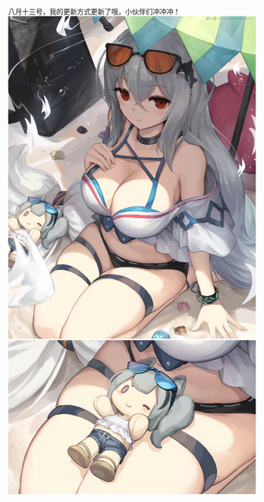 八月十三号，我的更新方式更新了哦，小伙伴们冲冲冲！
![image](https://github.com/qimiao123/-/blob/master/8.13/1.png)
![image](https://github.com/qimiao123/-/blob/master/8.13/2.png)

